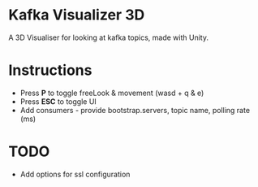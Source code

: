 # Kafka Visualizer 3D
A 3D Visualiser for looking at kafka topics, made with Unity.

# Instructions
- Press **P** to toggle freeLook & movement (wasd + q & e)
- Press **ESC** to toggle UI
- Add consumers - provide bootstrap.servers, topic name, polling rate (ms)

# TODO
- Add options for ssl configuration